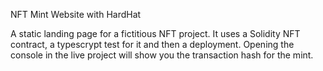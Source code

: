 NFT Mint Website with HardHat

A static landing page for a fictitious NFT project.
It uses a Solidity NFT contract, a typescrypt test for it and then a deployment.
Opening the console in the live project will show you the transaction hash for the mint.

